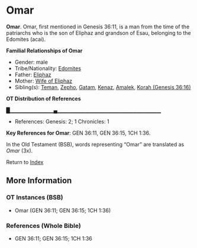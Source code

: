 # Omar
**Omar**. 
Omar, first mentioned in Genesis 36:11, is a man from the time of the patriarchs who is the son of Eliphaz and grandson of Esau, belonging to the Edomites (acai). 




**Familial Relationships of Omar**


* Gender: male
* Tribe/Nationality: [Edomites](../../../groups/md/acai/Edom.md)
* Father: [Eliphaz](Eliphaz.md)
* Mother: [Wife of Eliphaz](WifeOfEliphaz.md)
* Sibling(s): [Teman](Teman.md), [Zepho](Zepho.md), [Gatam](Gatam.md), [Kenaz](Kenaz.md), [Amalek](Amalek.md), [Korah (Genesis 36:16)](Korah.2.md)


**OT Distribution of References**

█▁▁▁▁▁▁▁▁▁▁▁▄▁▁▁▁▁▁▁▁▁▁▁▁▁▁▁▁▁▁▁▁▁▁▁▁▁▁
* References: Genesis: 2; 1 Chronicles: 1



**Key References for Omar**: 
GEN 36:11, GEN 36:15, 1CH 1:36. 


In the Old Testament (BSB), words representing “Omar” are translated as 
*Omar* (3x). 




Return to [Index](00-Index.md)

## More Information

### OT Instances (BSB)

* Omar (GEN 36:11; GEN 36:15; 1CH 1:36)



### References (Whole Bible)

* GEN 36:11; GEN 36:15; 1CH 1:36



